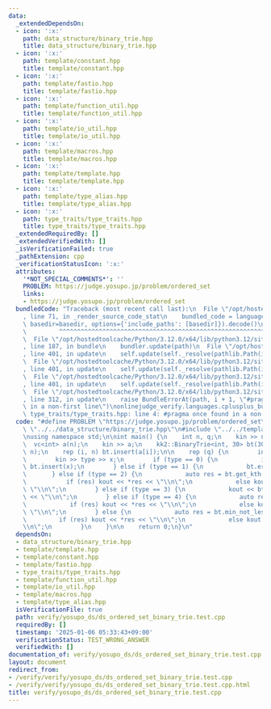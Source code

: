 ```yaml
---
data:
  _extendedDependsOn:
  - icon: ':x:'
    path: data_structure/binary_trie.hpp
    title: data_structure/binary_trie.hpp
  - icon: ':x:'
    path: template/constant.hpp
    title: template/constant.hpp
  - icon: ':x:'
    path: template/fastio.hpp
    title: template/fastio.hpp
  - icon: ':x:'
    path: template/function_util.hpp
    title: template/function_util.hpp
  - icon: ':x:'
    path: template/io_util.hpp
    title: template/io_util.hpp
  - icon: ':x:'
    path: template/macros.hpp
    title: template/macros.hpp
  - icon: ':x:'
    path: template/template.hpp
    title: template/template.hpp
  - icon: ':x:'
    path: template/type_alias.hpp
    title: template/type_alias.hpp
  - icon: ':x:'
    path: type_traits/type_traits.hpp
    title: type_traits/type_traits.hpp
  _extendedRequiredBy: []
  _extendedVerifiedWith: []
  _isVerificationFailed: true
  _pathExtension: cpp
  _verificationStatusIcon: ':x:'
  attributes:
    '*NOT_SPECIAL_COMMENTS*': ''
    PROBLEM: https://judge.yosupo.jp/problem/ordered_set
    links:
    - https://judge.yosupo.jp/problem/ordered_set
  bundledCode: "Traceback (most recent call last):\n  File \"/opt/hostedtoolcache/Python/3.12.0/x64/lib/python3.12/site-packages/onlinejudge_verify/documentation/build.py\"\
    , line 71, in _render_source_code_stat\n    bundled_code = language.bundle(stat.path,\
    \ basedir=basedir, options={'include_paths': [basedir]}).decode()\n          \
    \         ^^^^^^^^^^^^^^^^^^^^^^^^^^^^^^^^^^^^^^^^^^^^^^^^^^^^^^^^^^^^^^^^^^^^^^^^^^^^^^^^^\n\
    \  File \"/opt/hostedtoolcache/Python/3.12.0/x64/lib/python3.12/site-packages/onlinejudge_verify/languages/cplusplus.py\"\
    , line 187, in bundle\n    bundler.update(path)\n  File \"/opt/hostedtoolcache/Python/3.12.0/x64/lib/python3.12/site-packages/onlinejudge_verify/languages/cplusplus_bundle.py\"\
    , line 401, in update\n    self.update(self._resolve(pathlib.Path(included), included_from=path))\n\
    \  File \"/opt/hostedtoolcache/Python/3.12.0/x64/lib/python3.12/site-packages/onlinejudge_verify/languages/cplusplus_bundle.py\"\
    , line 401, in update\n    self.update(self._resolve(pathlib.Path(included), included_from=path))\n\
    \  File \"/opt/hostedtoolcache/Python/3.12.0/x64/lib/python3.12/site-packages/onlinejudge_verify/languages/cplusplus_bundle.py\"\
    , line 401, in update\n    self.update(self._resolve(pathlib.Path(included), included_from=path))\n\
    \  File \"/opt/hostedtoolcache/Python/3.12.0/x64/lib/python3.12/site-packages/onlinejudge_verify/languages/cplusplus_bundle.py\"\
    , line 312, in update\n    raise BundleErrorAt(path, i + 1, \"#pragma once found\
    \ in a non-first line\")\nonlinejudge_verify.languages.cplusplus_bundle.BundleErrorAt:\
    \ type_traits/type_traits.hpp: line 4: #pragma once found in a non-first line\n"
  code: "#define PROBLEM \"https://judge.yosupo.jp/problem/ordered_set\" \n\n#include\
    \ \"../../data_structure/binary_trie.hpp\"\n#include \"../../template/template.hpp\"\
    \nusing namespace std;\n\nint main() {\n    int n, q;\n    kin >> n >> q;\n  \
    \  vc<int> a(n);\n    kin >> a;\n    kk2::BinaryTrie<int, 30> bt(30 * q + 20 *\
    \ n);\n    rep (i, n) bt.insert(a[i]);\n\n    rep (q) {\n        int type, x;\n\
    \        kin >> type >> x;\n        if (type == 0) {\n            if (!bt.count(x))\
    \ bt.insert(x);\n        } else if (type == 1) {\n            bt.erase(x);\n \
    \       } else if (type == 2) {\n            auto res = bt.get_kth(x - 1);\n \
    \           if (res) kout << *res << \"\\n\";\n            else kout << -1 <<\
    \ \"\\n\";\n        } else if (type == 3) {\n            kout << bt.count_not_greater(x)\
    \ << \"\\n\";\n        } else if (type == 4) {\n            auto res = bt.max_not_greater(x);\n\
    \            if (res) kout << *res << \"\\n\";\n            else kout << -1 <<\
    \ \"\\n\";\n        } else {\n            auto res = bt.min_not_less(x);\n   \
    \         if (res) kout << *res << \"\\n\";\n            else kout << -1 << \"\
    \\n\";\n        }\n    }\n\n    return 0;\n}\n"
  dependsOn:
  - data_structure/binary_trie.hpp
  - template/template.hpp
  - template/constant.hpp
  - template/fastio.hpp
  - type_traits/type_traits.hpp
  - template/function_util.hpp
  - template/io_util.hpp
  - template/macros.hpp
  - template/type_alias.hpp
  isVerificationFile: true
  path: verify/yosupo_ds/ds_ordered_set_binary_trie.test.cpp
  requiredBy: []
  timestamp: '2025-01-06 05:33:43+09:00'
  verificationStatus: TEST_WRONG_ANSWER
  verifiedWith: []
documentation_of: verify/yosupo_ds/ds_ordered_set_binary_trie.test.cpp
layout: document
redirect_from:
- /verify/verify/yosupo_ds/ds_ordered_set_binary_trie.test.cpp
- /verify/verify/yosupo_ds/ds_ordered_set_binary_trie.test.cpp.html
title: verify/yosupo_ds/ds_ordered_set_binary_trie.test.cpp
---
```

